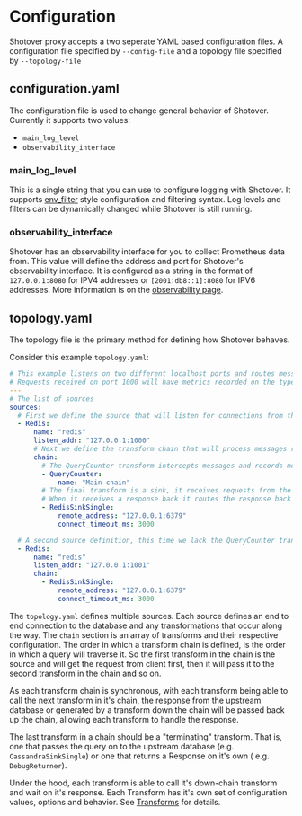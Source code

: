 # Configuration

Shotover proxy accepts a two seperate YAML based configuration files. A configuration file specified by `--config-file`
and a topology file specified by `--topology-file`

## configuration.yaml

The configuration file is used to change general behavior of Shotover. Currently it supports two values:

* `main_log_level`
* `observability_interface`

### main_log_level

This is a single string that you can use to configure logging with Shotover. It supports [env_filter](https://docs.rs/env_logger/0.7.1/env_logger/) style configuration and filtering syntax. Log levels and filters can be dynamically changed while Shotover is still running.

### observability_interface

Shotover has an observability interface for you to collect Prometheus data from. This value will define the address and port for Shotover's observability interface. It is configured as a string in the format of `127.0.0.1:8080` for IPV4 addresses or `[2001:db8::1]:8080` for IPV6 addresses. More information is on the [observability page](./observability.md).

## topology.yaml

The topology file is the primary method for defining how Shotover behaves.

Consider this example `topology.yaml`:

```yaml
# This example listens on two different localhost ports and routes messages to a single redis instance on localhost.
# Requests received on port 1000 will have metrics recorded on the types of messages sent, while port 1001 will not have those metrics.
---
# The list of sources
sources:
  # First we define the source that will listen for connections from the client and then communicate to the client once a connection is opened.
  - Redis:
      name: "redis"
      listen_addr: "127.0.0.1:1000"
      # Next we define the transform chain that will process messages received by this source
      chain:
        # The QueryCounter transform intercepts messages and records metrics on the types of messages that pass through.
        - QueryCounter:
            name: "Main chain"
        # The final transform is a sink, it receives requests from the previous transform and sends them to an actual DB instance.
        # When it receives a response back it routes the response back through every transform in the chain and finally back to the client.
        - RedisSinkSingle:
            remote_address: "127.0.0.1:6379"
            connect_timeout_ms: 3000

  # A second source definition, this time we lack the QueryCounter transform.
  - Redis:
      name: "redis"
      listen_addr: "127.0.0.1:1001"
      chain:
        - RedisSinkSingle:
            remote_address: "127.0.0.1:6379"
            connect_timeout_ms: 3000
```

The `topology.yaml` defines multiple sources.
Each source defines an end to end connection to the database and any transformations that occur along the way.
The `chain` section is an array of transforms and their respective configuration.
The order in which a transform chain is defined, is the order in which a query will traverse it.
So the first transform in the chain is the source and will get the request from client first, then it will pass it to the second transform in the chain and so on.

As each transform chain is synchronous, with each transform being able to call the next transform in it's chain, the response from the upstream database or generated by a transform down the chain will be passed back up the chain, allowing each transform to handle the response.

The last transform in a chain should be a "terminating" transform. That is, one that passes the query on to the upstream database (e.g. `CassandraSinkSingle`) or one that returns a Response on it's own ( e.g. `DebugReturner`).

Under the hood, each transform is able to call it's down-chain transform and wait on it's response. Each Transform has it's own set of configuration values, options and behavior. See [Transforms](../transforms.md) for details.
